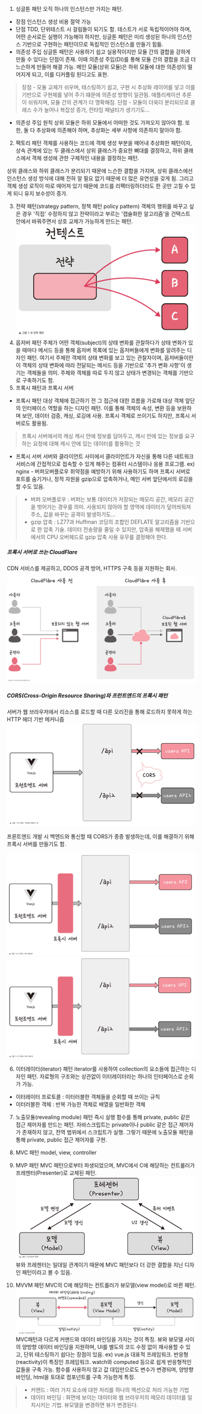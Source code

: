 1. 싱글톤 패턴
   오직 하나의 인스턴스만 가지는 패턴.

- 장점
  인스턴스 생성 비용 절약 가능
- 단점
  TDD, 단위테스트 시 걸림돌이 되기도 함. 테스트가 서로 독립적이어야 하며, 어떤 순서로든 실행이 가능해야 하지만,
  싱글톤 패턴은 미리 생성된 하나의 인스턴스 기반으로 구현하는 패턴이므로 독립적인 인스턴스를 만들기 힘듦.
- 의존성 주입
  싱글톤 패턴은 사용하기 쉽고 실용적이지만 모듈 간의 결합을 강하게 만들 수 있다는 단점이 존재.
  이때 의존성 주입(DI)를 통해 모듈 간의 결합을 조금 더 느슨하게 만들어 해결 가능.
  메인 모듈(상위 모듈)은 하위 모듈에 대한 의존성이 떨어지게 되고, 이를 디커플링 된다고도 표현.

> 장점 - 모듈 교체가 쉬우며, 테스팅하기 쉽고, 구현 시 추상화 레이어를 넣고 이를 기반으로 구현체를 넣어 주기 떄문에 의존성 방향이 일관됨. 애플리케이션 추론이 쉬워지며, 모듈 간의 관계가 더 명확해짐.
> 단점 - 모듈이 더욱더 분리되므로 클래스 수가 늘어나 복잡성 증가, 런타임 패널티가 생기기도...

- 의존성 주입 원칙
  상위 모듈은 하위 모듈에서 어떠한 것도 가져오지 않아야 함.
  또한, 둘 다 추상화에 의존해야 하며, 추상화는 세부 사항에 의존하지 말아야 함.

2. 팩토리 패턴
   객체를 사용하는 코드에 객체 생성 부분을 떼어내 추상화한 패턴이자, 상속 관계에 있는 두 클래스에서 상위 클래스가 중요한 뼈대를 결정하고, 하위 클래스에서 객체 생성에 관한 구체적인 내용을 결정하는 패턴.

상위  클래스와 하위 클래스가 분리되기 때문에 느슨한 결합을 가지며, 상위 클래스에선 인스턴스 생성 방식에 대해 전혀 알 필요 없기 때문에 더 많은 유연성을 갖게 됨. 그리고 객체 생성 로직이 따로 떼어져 있기 때문에 코드를 리팩터링하더라도 한 곳만 고칠 수 있게 되니 유지 보수성이 증가.

3. 전략 패턴(strategy pattern, 정책 패턴 policy pattern)
   객체의 행위를 바꾸고 싶은 경우 '직접' 수정하지 않고 전략이라고 부르는 '캡슐화한 알고리즘'을 건택스트 안에서 바꿔주면서 상호 교체가 가능하게 만드는 패턴.
   ![image.png](.1_디자인패턴_images/image.png)
4. 옵저버 패턴
   주체가 어떤 객체(subject)의 상태 변화를 관찰하다가 상태 변화가 있을 때마다 메서드 등을 통해 옵저버 목록에 있는 옵저버들에게 변화를 알려주는 디자인 패턴.
   여기서 주체란 객체의 상태 변화를 보고 있는 관찰자이며, 옵저버들이란 이 객체의 상태 변화에 따라 전달되는 메서드 등을 기반으로 '추가 변화 사항'이 생기는 객체들을 의미.
   주체와 객체를 따로 두지 않고 상태가 변경되는 객체를 기반으로 구축하기도 함.
5. 프록시 패턴과 프록시 서버

- 프록시 패턴
  대상 객체에 접근하기 전 그 접근에 대한 흐름을 가로채 대상 객체 앞단의 인터페이스 역할을 하는 디자인 패턴.
  이를 통해 객체의 속성, 변환 등을 보완하며 보안, 데이터 검증, 캐싱, 로깅에 사용.
  프록시 객체로 쓰이기도 하지만, 프록시 서버로도 활용됨.

> 프록시 서버에서의 캐싱
> 캐시 안에 정보를 담아두고, 캐시 안에 있는 정보를 요구하는 요청에 대해 캐시 안에 있는 데이터를 활용하는 것

- 프록시 서버
  서버와 클라이언트 사이에서 클라이언트가 자신을 통해 다른 네트워크 서비스에 간접적으로 접속할 수 있게 해주는 컴퓨터 시스템이나 응용 프로그램.
  ex) nginx - 버퍼오버플로우 취약점을 예방하기 위해 사용하기도 하며 프록시 서버로 포트를 숨기거나, 정적 자원을 gzip으로 압축하거나, 메인 서버 앞단에서의 로깅을 할 수도 있음.

> - 버퍼 오버플로우 : 버퍼는 보통 데이터가 저장되는 메모리 공간, 메모리 공간을 벗어가는 경우를 의미.
>   사용되지 않아야 할 영역에 데이터가 덮어씌워져 주소, 값을 바꾸는 공격이 발생하기도...
> - gzip 압축 : LZ77과 Huffman 코딩의 조합인 DEFLATE 알고리즘을 기반으로 한 압축 기술. 데이터 전송량을 줄일 수 있지만, 압축을 해제했을 때 서버에서의 CPU 오버헤드로 gzip 압축 사용 유무를 결정해야 한다.

##### 프록시 서버로 쓰는 CloudFlare

CDN 서비스를 제공하고, DDOS 공격 방어, HTTPS 구축 등을 지원하는 회사.

![](.1_디자인패턴_images/5cf78a37.png)


##### CORS(Cross-Origin Resource Sharing)와 프런트엔드의 프록시 패턴

서버가 웹 브라우저에서 리소스를 로드할 때 다른 오리진을 통해 로드하지 못하게 하는 HTTP 헤더 기반 메커니즘
![](.1_디자인패턴_images/8ff452c8.png)

프론트엔드 개발 시 백엔드와 통신할 때 CORS가 종종 발생하는데, 이를 해결하기 위해 프록시 서버를 만들기도 함.

![](.1_디자인패턴_images/560d0ddf.png)
![](.1_디자인패턴_images/fa531e06.png)

6. 이터레이터(iterator) 패턴
iterator를 사용하여 collection의 요소들에 접근하는 디자인 패턴.
자료형의 구조와는 상관없이 이터레이터라는 하나의 인터페이스로 순회가 가능.
- 이터레이터 프로토콜 : 이터러블한 객체들을 순회할 때 쓰이는 규칙
- 이터러블한 객체 : 반복 가능한 객체로 배열을 일반화한 객체

7. 노출모듈(revealing module) 패턴
즉시 실행 함수를 통해 private, public 같은 접근 제어자를 만드는 패턴. 자바스크립트는 private이나 public 같은 접근 제어자가 존재하지 않고, 전역 범위에서 스크립트가 실행. 그렇기 때문에 노출모듈 패턴을 통해 private, public 접근 제어자를 구현.

8. MVC 패턴
model, view, controller

9. MVP 패턴
MVC 패턴으로부터 파생되었으며, MVC에서 C에 해당하는 컨트롤러가 프레젠터(Presenter)로 교체된 패턴.
![](.1_디자인패턴_images/956ecaf6.png)
뷰와 프레젠터는 일대일 관계이기 때문에 MVC 패턴보다 더 강한 결합을 지닌 디자인 패턴이라고 볼 수 있음.

10. MVVM 패턴
MVC의 C에 해당하는 컨트롤러가 뷰모델(view model)로 바뀐 패턴.
![](.1_디자인패턴_images/e997ab8f.png)
MVC패턴과 다르게 커맨드와 데이터 바인딩을 가지는 것이 특징.
뷰와 뷰모델 사이의 양방향 데이터 바인딩을 지원하며, UI를 별도의 코드 수정 없이 재사용할 수 있고, 단위 테스팅하기 쉽다는 장점이 있음.
ex) vue.js
대표적 프레임워크. 반응형(reactivity)이 특징인 프레임워크. watch와 computed 등으로 쉽게 반응형적인 값들을 구축 가능.
함수를 사용하지 않고 값 대입만으로도 변수가 변경되며, 양방향 바인딩, html을 토대로 컴포넌트를 구축 가능한게 특징.
> - 커맨드 : 여러 가지 요소에 대한 처리를 하나의 액션으로 처리 가능한 기법
> - 데이터 바인딩 : 화면에 보이는 데이터와 웹 브라우저의 메모리 데이터를 일치시키는 기법. 뷰모델을 변경하면 뷰가 변경된다.